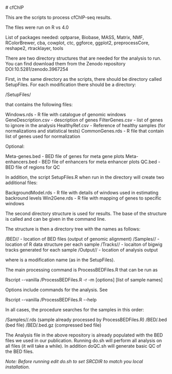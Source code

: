 \# cfChIP

This are the scripts to process cfChIP-seq results.

The files were run on R vs 4.0

List of packages needed: optparse, Biobase, MASS, Matrix, NMF, RColorBrewer, cba, cowplot, ctc, ggforce, ggplot2, preprocessCore, reshape2, rtracklayer, tools


There are two directory structures that are needed for the analysis to run. You can find download them from the Zenodo repository DOI:10.5281/zenodo.3967254

First, in the same directory as the scripts, there should be directory called SetupFiles. For each modification there should be a directory:

<SRCDIR>/SetupFiles/<mod>

that contains the following files:

Windows.rds   	  	    - R file with catalogue of genomic windows
GeneDescription.csv 	    - description of genes
FilterGenes.csv		    - list of genes to ignore in the analysis
HealthyRef.csv		    - Reference of healthy samples (for normalizations and statistical tests)
CommonGenes.rds		    - R file that contain list of genes used for normalization

Optional:

Meta-genes.bed		    - BED file of genes for meta gene plots
Meta-enhancers.bed	    - BED file of enhancers for meta enhancer plots
QC.bed			    - BED file of regions for QC

In addition, the script SetupFiles.R when run in the directory will create two additional files:

BackgroundModel.rds	    - R file with details of windows used in estimating backround levels
Win2Gene.rds		    - R file with mapping of genes to specific windows


The second directory structure is used for results. The base of the structure is called <ROOT> and can be given in the command line.

The structure is then a directory tree with the names as follows:

<ROOT>/BED/<mod>/	     - location of BED files (output of genomic alignment)
<ROOT>/Samples/<mod>/        - location of R data structure per each sample
<ROOT>/Tracks/<mod>/	     - locaiton of bigwig tracks generated for each sample
<ROOT>/Output/<mod>/	     - location of analysis output

where <mod> is a modification name (as in the SetupFiles).

The main processing command is ProcessBEDFiles.R that can be run as

Rscript --vanilla <SRCDIR>/ProcessBEDFiles.R -r <ROOT> -m <mod> [options] [list of sample names]

Options include commands for the analysis. See

Rscript --vanilla <SRCDIR>/ProcessBEDFiles.R --help

In all cases, the procedure searches for the samples in this order:

   <ROOT>/Samples/<mod>/<SampleName>.rds  (sample already processed by ProcessBEDFiles.R)
   <ROOT>/BED/<mod><SampleName>.bed  (bed file)
   <ROOT>/BED/<mod><SampleName>.bed.gz  (compressed bed file)
   

The Analysis file in the above repository is already populated with the BED files we used in our publication. Running do.sh will perform all analysis on all files (it will take a while).  In addition doQC.sh will generate basic QC of the BED files.

*Note: Before running edit do.sh to set SRCDIR to match you local installation.*






